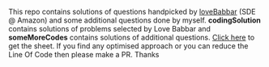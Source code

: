 This repo contains solutions of questions handpicked by [loveBabbar](https://github.com/loveBabbar/) (SDE @ Amazon) and some additional questions done by myself. **codingSolution** contains solutions of problems selected by Love Babbar and **someMoreCodes** contains solutions of additional questions.
[Click here](https://www.youtube.com/watch?v=4iFALQ1ACdA) to get the sheet.
If you find any optimised approach or you can reduce the Line Of Code then please make a PR. 
Thanks
